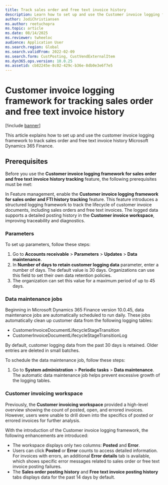 ```yaml
---
title: Track sales order and free text invoice history 
description: Learn how to set up and use the Customer invoice logging framework to track sales order and free text invoice history Microsoft Dynamics 365 Finance. 
author: JodiChristiansen
ms.author: reetuchopra
ms.topic: article
ms.date: 08/14/2025
ms.reviewer: twheeloc
audience: Application User
ms.search.region: Global
ms.search.validFrom: 2022-02-09
ms.search.form: CustPosting, CustVendExternalItem
ms.dyn365.ops.version: 10.0.25
ms.assetid: cb82245e-8c02-429c-b36e-8db0e3e6f7e5
---
```


# Customer invoice logging framework for tracking sales order and free text invoice history 

[!include [banner](../includes/banner.md)]

This article explains how to set up and use the customer invoice logging framework to track sales order and free text invoice history Microsoft Dynamics 365 Finance. 

## Prerequisites
Before you use the **Customer invoice logging framework for sales order and free text invoice history tracking** feature, the following prerequisites must be met:

In Feature management, enable the **Customer invoice logging framework for sales order and FTI history tracking** feature. This feature introduces a structured logging framework to track the lifecycle of customer 
invoice documents, including sales orders and free text invoices. The logged data supports a detailed posting history in the **Customer invoice workspace**, improving traceability and diagnostics. 

### Parameters
To set up parameters, follow these steps: 
1.	Go to **Accounts receivable** > **Parameters** > **Updates** > **Data maintenance**.
2.	In **Number of days to retain customer logging data** parameter, enter a number of days. The default value is 30 days. Organizations can use this field to set their own data retention policies. 
4.	The organization can set this value for a maximum period of up to 45 days.

### Data maintenance jobs 
Beginning in Microsoft Dynamics 365 Finance version 10.0.45, data maintenance jobs are automatically scheduled to run daily. 
These jobs automatically clean up customer data from the following logging tables: 
 - CustomerInvoiceDocumentLifecycleStageTransition
 - CustomerInvoiceDocumentLifecycleStageTransitionLog

By default, customer logging data from the past 30 days is retained. Older entries are deleted in small batches.

To schedule the data maintenance job, follow these steps:
1.	Go to **System administration** > **Periodic tasks** > **Data maintenance**.
The automatic data maintenance job helps prevent excessive growth of the logging tables. 

### Customer invoicing workspace
Previously, the **Customer invoicing workspace** provided a high-level overview showing the count of posted, open, and errored invoices. However, users were unable to drill down into the specifics of posted or 
errored invoices for further analysis.

With the introduction of the Customer invoice logging framework, the following enhancements are introduced:
 - The workspace displays only two columns: **Posted** and **Error**.
 - Users can click **Posted** or **Error** counts to access detailed information. For invoices with errors, an additional **Error details** tab is available, which shows specific error messages related to sales order or free text invoice posting failures.
 - The **Sales order posting history** and **Free text invoice posting history** tabs displays data for the past 14 days by default.



